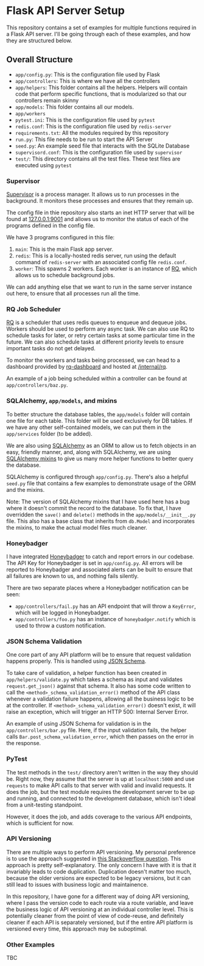 # Flask API Server Setup

This repository contains a set of examples for multiple functions required in a Flask API server. I'll be going through each of these examples, and how they are structured below.

## Overall Structure

- `app/config.py`: This is the configuration file used by Flask
- `app/controllers`: This is where we have all the controllers
- `app/helpers`: This folder contains all the helpers. Helpers will contain code that perform specific functions, that is modularized so that our controllers remain skinny
- `app/models`: This folder contains all our models.
- `app/workers`
- `pytest.ini`: This is the configuration file used by `pytest`
- `redis.conf`: This is the configuration file used by `redis-server`
- `requirements.txt`: All the modules required by this repository
- `run.py`: This file needs to be run to start the API Server
- `seed.py`: An example seed file that interacts with the SQLite Database
- `supervisord.conf`: This is the configuration file used by `supervisor`
- `test/`: This directory contains all the test files. These test files are executed using `pytest`

### Supervisor

[Supervisor](http://supervisord.org/index.html) is a process manager. It allows us to run processes in the background. It monitors these processes and ensures that they remain up.

The config file in thie repository also starts an inet HTTP server that will be found at [127.0.0.1:9001](http://127.0.0.1:9001) and allows us to monitor the status of each of the programs defined in the config file.

We have 3 programs configured in this file:

1. `main`: This is the main Flask app server.
1. `redis`: This is a locally-hosted redis server, run using the default command of `redis-server` with an associated config file `redis.conf`.
1. `worker`: This spawns 2 workers. Each worker is an instance of [RQ](#rq-job-scheduler), which allows us to schedule background jobs.

We can add anything else that we want to run in the same server instance out here, to ensure that all processes run all the time.

### RQ Job Scheduler

[RQ](https://python-rq.org/) is a scheduler that uses redis queues to enqueue and dequeue jobs. Workers should be used to perform any async task. We can also use RQ to schedule tasks for later, or retry certain tasks at some particular time in the future. We can also schedule tasks at different priority levels to ensure important tasks do not get delayed.

To monitor the workers and tasks being processed, we can head to a dashboard provided by [rq-dashboard](https://github.com/Parallels/rq-dashboard) and hosted at [/internal/rq](http://127.0.0.1:5000/internal/rq).

An example of a job being scheduled within a controller can be found at `app/controllers/baz.py`.

### SQLAlchemy, `app/models`, and mixins

To better structure the database tables, the `app/models` folder will contain one file for each table. This folder will be used exclusively for DB tables. If we have any other self-contained models, we can put them in the `app/services` folder (to be added).

We are also using [SQLAlchemy](https://docs.sqlalchemy.org/en/13/) as an ORM to allow us to fetch objects in an easy, friendly manner, and, along with SQLAlchemy, we are using [SQLAlchemy mixins](https://github.com/absent1706/sqlalchemy-mixins) to give us many more helper functions to better query the database.

SQLAlchemy is configured through `app/config.py`. There's also a helpful `seed.py` file that contains a few examples to demonstrate usage of the ORM and the mixins.

Note: The version of SQLAlchemy mixins that I have used here has a bug where it doesn't commit the record to the database. To fix that, I have overridden the `save()` and `delete()` methods in the `app/models/__init__.py` file. This also has a base class that inherits from `db.Model` and incorporates the mixins, to make the actual model files much cleaner.

### Honeybadger

I have integrated [Honeybadger](https://docs.honeybadger.io/lib/python.html) to catch and report errors in our codebase. The API Key for Honeybadger is set in `app/config.py`. All errors will be reported to Honeybadger and associated alerts can be built to ensure that all failures are known to us, and nothing fails silently.

There are two separate places where a Honeybadger notification can be seen:
- `app/controllers/fail.py` has an API endpoint that will throw a `KeyError`, which will be logged in Honeybadger.
- `app/controllers/foo.py` has an instance of `honeybadger.notify` which is used to throw a custom notification.

### JSON Schema Validation

One core part of any API platform will be to ensure that request validation happens properly. This is handled using [JSON Schema](https://json-schema.org/).

To take care of validation, a helper function has been created in `app/helpers/validate.py` which takes a schema as input and validates `request.get_json()` against that schema. It also has some code written to call the `<method>_schema_validation_error()` method of the API class whenever a validation failure happens, allowing all the business logic to be at the controller. If `<method>_schema_validation_error()` doesn't exist, it will raise an exception, which will trigger an HTTP 500: Internal Server Error.

An example of using JSON Schema for validation is in the `app/controllers/bar.py` file. Here, if the input validation fails, the helper calls `Bar.post_schema_validation_error`, which then passes on the error in the response.

### PyTest

The test methods in the `test/` directory aren't written in the way they should be. Right now, they assume that the server is up at `localhost:5000` and use `requests` to make API calls to that server with valid and invalid requests. It does the job, but the test module requires the development server to be up and running, and connected to the development database, which isn't ideal from a unit-testing standpoint.

However, it does the job, and adds coverage to the various API endpoints, which is sufficient for now.

### API Versioning

There are multiple ways to perform API versioning. My personal preference is to use the approach suggested in [this Stackoverflow question](https://stackoverflow.com/a/28797512/967478). This approach is pretty self-explanatory. The only concern I have with it is that it invariably leads to code duplication. Duplication doesn't matter too much, because the older versions are expected to be legacy versions, but it can still lead to issues with business logic and maintainence.

In this repository, I have gone for a different way of doing API versioning, where I pass the version code to each route via a route variable, and leave the business logic of API versioning at an individual controller level. This is potentially cleaner from the point of view of code-reuse, and definitely cleaner if each API is separately versioned, but if the entire API platform is versioned every time, this approach may be suboptimal.

### Other Examples

TBC
